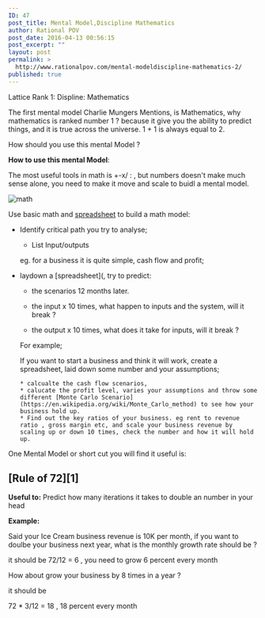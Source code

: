 ```yaml
---
ID: 47
post_title: Mental Model,Discipline Mathematics
author: Rational POV
post_date: 2016-04-13 00:56:15
post_excerpt: ""
layout: post
permalink: >
  http://www.rationalpov.com/mental-modeldiscipline-mathematics-2/
published: true
---
```

Lattice Rank 1: Displine: Mathematics

The first mental model Charlie Mungers Mentions, is Mathematics, why mathematics is ranked number 1 ? because it give you the ability to predict things, and it is true across the universe. 1 + 1 is always equal to 2.

How should you use this mental Model ?

**How to use this mental Model**:


The most useful tools in math is +-x/ : , but numbers doesn't make much sense alone, you need to make it move and scale to buidl a mental model.

![math](https://dl.dropboxusercontent.com/spa/8a95omz6xkznrmw/4g2-vbhh.png)

Use basic math and [spreadsheet](https://www.google.com/sheets/about/) to build a math model:


*   Identify critical path you try to analyse;
    
    * List Input/outputs
    
    eg. for a business it is quite simple, cash flow and profit;

*   laydown a [spreadsheet](, try to predict:
   
    * the scenarios 12 months later.
    
    * the input x 10 times, what happen to inputs and the system, will it break ? 
    * the output x 10 times, what does it take for inputs, will it break ?
    
    For example;
    
    If you want to start a business and think it will work, create a spreadsheet, laid down some number and your assumptions;
    
        * calcualte the cash flow scenarios, 
        * calucate the profit level, varies your assumptions and throw some different [Monte Carlo Scenario](https://en.wikipedia.org/wiki/Monte_Carlo_method) to see how your business hold up.
        * Find out the key ratios of your business. eg rent to revenue ratio , gross margin etc, and scale your business revenue by scaling up or down 10 times, check the number and how it will hold up.  
        

One Mental Model or short cut you will find it useful is:


## [Rule of 72][1]

**Useful to:** Predict how many iterations it takes to double an number in your head

**Example:**

Said your Ice Cream business revenue is 10K per month, if you want to doulbe your business next year, what is the monthly growth rate should be ?

it should be 72/12 = 6 , you need to grow 6 percent every month

How about grow your business by 8 times in a year ?

it should be

72 * 3/12 = 18 , 18 percent every month




